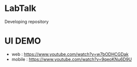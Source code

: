 # LabTalk
Developing repository
# UI DEMO
* web : https://www.youtube.com/watch?v=w7bODHCGDak
* mobile : https://www.youtube.com/watch?v=9qeoKNu6D9U
